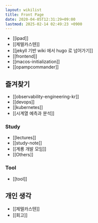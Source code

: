 ```yaml
---
layout: wikilist
title: Front Page
date: 2020-04-05T12:31:29+09:00
lastmod: 2025-02-14 02:49:23 +0900
---
```

- [[ipad]]
- [[제텔카스텐]]
- [[jekyll 기반 wiki 에서 hugo 로 넘어가기]]
- [[frontend]]
- [[macos-initialization]]
- [[opampcommander]]
## 즐겨찾기
- [[observability-engineering-kr]]
- [[devops]]
- [[kubernetes]]
- [[시계열 예측과 분석]]

### Study
- [[lectures]]
- [[study-note]]
- [[계룡 개발 모임]]
- [[Others]]

### Tool
- [[tool]]

## 개인 생각
- [[제텔카스텐]]
- [[회고]]
